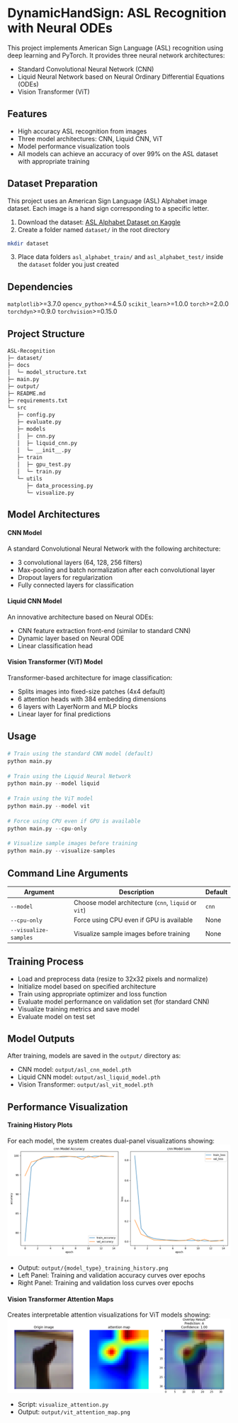 # DynamicHandSign: ASL Recognition with Neural ODEs

This project implements American Sign Language (ASL) recognition using deep learning and PyTorch. It provides three neural network architectures:

- Standard Convolutional Neural Network (CNN)
- Liquid Neural Network based on Neural Ordinary Differential Equations (ODEs)
- Vision Transformer (ViT)

## Features
- High accuracy ASL recognition from images
- Three model architectures: CNN, Liquid CNN, ViT
- Model performance visualization tools
- All models can achieve an accuracy of over 99% on the ASL dataset with appropriate training


## Dataset Preparation
This project uses an American Sign Language (ASL) Alphabet image dataset. Each image is a hand sign corresponding to a specific letter.

1. Download the dataset: [ASL Alphabet Dataset on Kaggle ](https://www.kaggle.com/datasets/grassknoted/asl-alphabet)
2. Create a folder named `dataset/` in the root directory
```bash
mkdir dataset
```
3. Place data folders `asl_alphabet_train/` and `asl_alphabet_test/` inside the `dataset` folder you just created

## Dependencies

`matplotlib`>=3.7.0
`opencv_python`>=4.5.0
`scikit_learn`>=1.0.0
`torch`>=2.0.0
`torchdyn`>=0.9.0
`torchvision`>=0.15.0

## Project Structure
```
ASL-Recognition
├─ dataset/
├─ docs
│  └─ model_structure.txt
├─ main.py
├─ output/
├─ README.md
├─ requirements.txt
└─ src
   ├─ config.py
   ├─ evaluate.py
   ├─ models
   │  ├─ cnn.py
   │  ├─ liquid_cnn.py
   │  └─ __init__.py
   ├─ train
   │  ├─ gpu_test.py
   │  └─ train.py
   └─ utils
      ├─ data_processing.py
      └─ visualize.py
```
## Model Architectures

#### CNN Model
A standard Convolutional Neural Network with the following architecture:

- 3 convolutional layers (64, 128, 256 filters)
- Max-pooling and batch normalization after each convolutional layer
- Dropout layers for regularization
- Fully connected layers for classification

#### Liquid CNN Model
An innovative architecture based on Neural ODEs:

- CNN feature extraction front-end (similar to standard CNN)
- Dynamic layer based on Neural ODE
- Linear classification head

#### Vision Transformer (ViT) Model
Transformer-based architecture for image classification:

- Splits images into fixed-size patches (4x4 default)
- 6 attention heads with 384 embedding dimensions
- 6 layers with LayerNorm and MLP blocks
- Linear layer for final predictions


## Usage
```Python
# Train using the standard CNN model (default)
python main.py

# Train using the Liquid Neural Network
python main.py --model liquid

# Train using the ViT model
python main.py --model vit

# Force using CPU even if GPU is available
python main.py --cpu-only

# Visualize sample images before training
python main.py --visualize-samples
```

## Command Line Arguments

| Argument              | Description                                          | Default |
| --------------------- | -----------------------------------------------------| ------- |
| `--model`             | Choose model architecture (`cnn`, `liquid` or `vit`) | `cnn`   |
| `--cpu-only`          | Force using CPU even if GPU is available             | None    |
| `--visualize-samples` | Visualize sample images before training              | None    |


## Training Process
- Load and preprocess data (resize to 32x32 pixels and normalize)
- Initialize model based on specified architecture
- Train using appropriate optimizer and loss function
- Evaluate model performance on validation set (for standard CNN)
- Visualize training metrics and save model
- Evaluate model on test set

## Model Outputs
After training, models are saved in the `output/` directory as:

- CNN model: `output/asl_cnn_model.pth`
- Liquid CNN model: `output/asl_liquid_model.pth`
- Vision Transformer: `output/asl_vit_model.pth`

## Performance Visualization
#### Training History Plots
For each model, the system creates dual-panel visualizations showing:
![alt text](output/cnn_training_history.png)

- Output: `output/{model_type}_training_history.png`
- Left Panel: Training and validation accuracy curves over epochs
- Right Panel: Training and validation loss curves over epochs

#### Vision Transformer Attention Maps
Creates interpretable attention visualizations for ViT models showing:
![alt text](output/vit_attention_map.png)
- Script: `visualize_attention.py`
- Output: `output/vit_attention_map.png`
